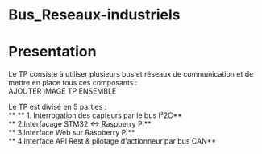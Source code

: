 # Bus_Reseaux-industriels

# Presentation 

Le TP consiste à utiliser plusieurs bus et réseaux de communication et de mettre en place tous ces composants : <br>
AJOUTER IMAGE TP ENSEMBLE

Le TP est divisé en 5 parties : <br>**
** 1. Interrogation des capteurs par le bus I²2C**<br>
** 2.Interfaçage STM32 <-> Raspberry Pi**<br>
** 3.Interface Web sur Raspberry Pi**<br>
** 4.Interface API Rest & pilotage d'actionneur par bus CAN**<br>
